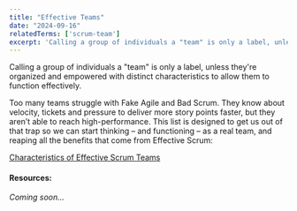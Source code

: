 ```yaml
---
title: "Effective Teams"
date: "2024-09-16"
relatedTerms: ['scrum-team']
excerpt: 'Calling a group of individuals a "team" is only a label, unless they're organized and'
---
```


Calling a group of individuals a "team" is only a label, unless they're organized and empowered with distinct characteristics to allow them to function effectively.

Too many teams struggle with Fake Agile and Bad Scrum. They know about velocity, tickets and pressure to deliver more story points faster, but they aren’t able to reach high-performance. This list is designed to get us out of that trap so we can start thinking – and functioning – as a real team, and reaping all the benefits that come from Effective Scrum:

[Characteristics of Effective Scrum Teams](/blog/characteristics-of-effective-scrum-teams)

#### Resources:

_Coming soon..._

